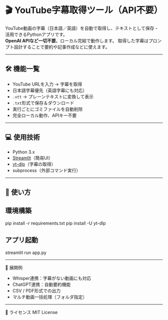 # 🎬 YouTube字幕取得ツール（API不要）

YouTube動画の字幕（日本語／英語）を自動で取得し、テキストとして保存・活用できるPythonアプリです。  
**OpenAI APIなど一切不要**。ローカル完結で動作します。
取得した字幕はプロンプト設計することで要約や記事作成などに使えます。

---

## 🛠 機能一覧

- YouTube URLを入力 → 字幕を取得
- 日本語字幕優先（英語字幕にも対応）
- `.vtt` → プレーンテキストに変換して表示
- `.txt`形式で保存＆ダウンロード
- 実行ごとにゴミファイルを自動削除
- 完全ローカル動作、APIキー不要

---

## 💻 使用技術

- Python 3.x
- [Streamlit](https://streamlit.io/)（簡易UI）
- [yt-dlp](https://github.com/yt-dlp/yt-dlp)（字幕の取得）
- subprocess（外部コマンド実行）

---

## 🚀 使い方

## 環境構築

pip install -r requirements.txt
pip install -U yt-dlp

## アプリ起動
streamlit run app.py

---

🔮 展開例

- Whisper連携：字幕がない動画にも対応
- ChatGPT連携：自動要約機能
- CSV / PDF形式での出力
- マルチ動画一括処理（フォルダ指定）

---

📝 ライセンス
MIT License
